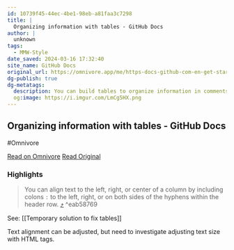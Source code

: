 ```yaml
---
id: 10739f45-44ec-4be1-98eb-a81faa3c7298
title: |
  Organizing information with tables - GitHub Docs
author: |
  unknown
tags:
  - MMW-Style
date_saved: 2024-03-16 17:32:40
site_name: GitHub Docs
original_url: https://omnivore.app/me/https-docs-github-com-en-get-started-writing-on-github-working-w-18e4588872d
dg-publish: true
dg-metatags:
  description: You can build tables to organize information in comments, issues, pull requests, and wikis.
  og:image: https://i.imgur.com/LmCg5HX.png
---
```


## Organizing information with tables - GitHub Docs
#Omnivore

[Read on Omnivore](https://omnivore.app/me/https-docs-github-com-en-get-started-writing-on-github-working-w-18e4588872d)
[Read Original](https://docs.github.com/en/get-started/writing-on-github/working-with-advanced-formatting/organizing-information-with-tables)

### Highlights

> You can align text to the left, right, or center of a column by including colons `:` to the left, right, or on both sides of the hyphens within the header row. [⤴️](https://omnivore.app/me/https-docs-github-com-en-get-started-writing-on-github-working-w-18e4588872d#eab58769-4e6a-4712-b11d-b827c58fd3d5)  ^eab58769

See: [[Temporary solution to fix tables]]

Text alignment can be adjusted, but need to investigate adjusting text size with HTML tags.

